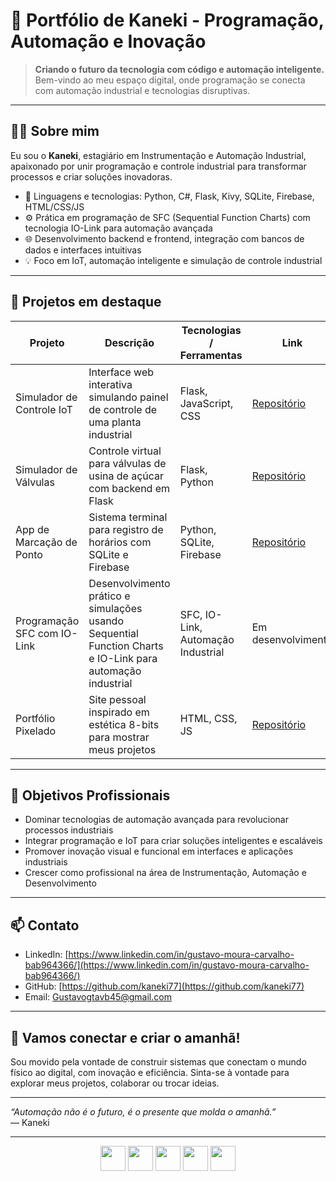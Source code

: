 # 🚀 Portfólio de Kaneki - Programação, Automação e Inovação

> **Criando o futuro da tecnologia com código e automação inteligente.**  
> Bem-vindo ao meu espaço digital, onde programação se conecta com automação industrial e tecnologias disruptivas.

---

## 👨‍💻 Sobre mim

Eu sou o **Kaneki**, estagiário em Instrumentação e Automação Industrial, apaixonado por unir programação e controle industrial para transformar processos e criar soluções inovadoras.

- 🔧 Linguagens e tecnologias: Python, C#, Flask, Kivy, SQLite, Firebase, HTML/CSS/JS  
- ⚙️ Prática em programação de SFC (Sequential Function Charts) com tecnologia IO-Link para automação avançada  
- 🌐 Desenvolvimento backend e frontend, integração com bancos de dados e interfaces intuitivas   
- 💡 Foco em IoT, automação inteligente e simulação de controle industrial

---

## 🚩 Projetos em destaque

| Projeto                     | Descrição                                                                   | Tecnologias / Ferramentas             | Link                   |
|----------------------------|-----------------------------------------------------------------------------|-------------------------------------|------------------------|
| Simulador de Controle IoT   | Interface web interativa simulando painel de controle de uma planta industrial | Flask, JavaScript, CSS               | [Repositório](#)       |
| Simulador de Válvulas       | Controle virtual para válvulas de usina de açúcar com backend em Flask       | Flask, Python                       | [Repositório](#)       |
| App de Marcação de Ponto    | Sistema terminal para registro de horários com SQLite e Firebase             | Python, SQLite, Firebase            | [Repositório](#)       |
| Programação SFC com IO-Link | Desenvolvimento prático e simulações usando Sequential Function Charts e IO-Link para automação industrial | SFC, IO-Link, Automação Industrial | Em desenvolvimento     |
| Portfólio Pixelado          | Site pessoal inspirado em estética 8-bits para mostrar meus projetos         | HTML, CSS, JS                      | [Repositório](#)       |

---

## 🎯 Objetivos Profissionais

- Dominar tecnologias de automação avançada para revolucionar processos industriais  
- Integrar programação e IoT para criar soluções inteligentes e escaláveis  
- Promover inovação visual e funcional em interfaces e aplicações industriais  
- Crescer como profissional na área de Instrumentação, Automação e Desenvolvimento

---

## 📫 Contato

- LinkedIn: [https://www.linkedin.com/in/gustavo-moura-carvalho-bab964366/](https://www.linkedin.com/in/gustavo-moura-carvalho-bab964366/)  
- GitHub: [https://github.com/kaneki77](https://github.com/kaneki77)  
- Email: Gustavogtavb45@gmail.com

---

## 🚀 Vamos conectar e criar o amanhã!

Sou movido pela vontade de construir sistemas que conectam o mundo físico ao digital, com inovação e eficiência. Sinta-se à vontade para explorar meus projetos, colaborar ou trocar ideias.

---

*“Automação não é o futuro, é o presente que molda o amanhã.”*  
— Kaneki

---

<div align="center">
  <img src="https://cdn.jsdelivr.net/gh/devicons/devicon/icons/python/python-original.svg" width="40" />
  <img src="https://cdn.jsdelivr.net/gh/devicons/devicon/icons/csharp/csharp-original.svg" width="40" />
  <img src="https://cdn.jsdelivr.net/gh/devicons/devicon/icons/flask/flask-original.svg" width="40" />
  <img src="https://cdn.jsdelivr.net/gh/devicons/devicon/icons/html5/html5-original.svg" width="40" />
  <img src="https://cdn.jsdelivr.net/gh/devicons/devicon/icons/css3/css3-original.svg" width="40" />
</div>
